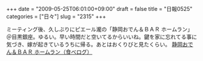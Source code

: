 +++
date = "2009-05-25T06:01:00+09:00"
draft = false
title = "日報0525"
categories = ["日々"]
slug = "2315"
+++

ミーティング後、久しぶりにピエール瀧の「静岡おでん＆ＢＡＲ ホームラン」＠目黒銀座。ゆるい。早い時間だと空いてるからいいね。鍵を家に忘れてる事に気づき、嫁が起きているうちに帰る。あとはおくりびと見たくらい。
<a href="http://r.tabelog.com/tokyo/A1317/A131701/13046790/" target="_blank">静岡おでん＆ＢＡＲ ホームラン（食べログ）</a>
